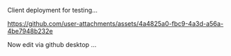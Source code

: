 Client deployment for testing...

https://github.com/user-attachments/assets/4a4825a0-fbc9-4a3d-a56a-4be7948b232e

Now edit via github desktop ...